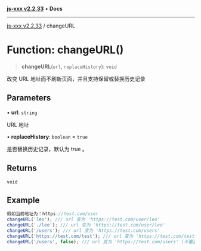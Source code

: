 [**js-xxx v2.2.33**](../README.md) • **Docs**

***

[js-xxx v2.2.33](../README.md) / changeURL

# Function: changeURL()

> **changeURL**(`url`, `replaceHistory`): `void`

改变 URL 地址而不刷新页面，并且支持保留或替换历史记录

## Parameters

• **url**: `string`

URL 地址

• **replaceHistory**: `boolean` = `true`

是否替换历史记录，默认为 true 。

## Returns

`void`

## Example

```ts
假如当前地址为：https://test.com/user
changeURL('leo'); /// url 变为 'https://test.com/user/leo'
changeURL('./leo'); /// url 变为 'https://test.com/user/leo'
changeURL('/users'); /// url 变为 'https://test.com/users'
changeURL('https://test.com/test'); /// url 变为 'https://test.com/test' (若域名不同，会报错中断。)
changeURL('/users', false); /// url 变为 'https://test.com/users' (不覆盖历史记录，返回时会再显示 'https://test.com/user'，而上面的例子返回时是直接显示 'https://test.com/user' 的上一条。)
```

